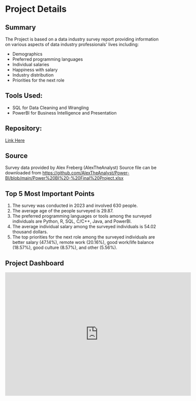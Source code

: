 # Project Details

## Summary
The Project is based on a data industry survey report providing information on various aspects of data industry professionals' lives including: 
* Demographics 
* Preferred programming languages 
* Individual salaries 
* Happiness with salary
* Industry distribution 
* Priorities for the next role


## Tools Used:
* SQL for Data Cleaning and Wrangling
* PowerBI for Business Intelligence and Presentation


## Repository:
[Link Here](https://github.com/osoisi/survey_project_data_industry)


## Source
Survey data provided by Alex Freberg (AlexTheAnalyst)
Source file can be downloaded from https://github.com/AlexTheAnalyst/Power-BI/blob/main/Power%20BI%20-%20Final%20Project.xlsx


## Top 5 Most Important Points
1. The survey was conducted in 2023 and involved 630 people. ​
2. The average age of the people surveyed is 29.87. ​
3. The preferred programming languages or tools among the surveyed individuals are Python, R, SQL, C/C++, Java, and PowerBI. ​
4. The average individual salary among the surveyed individuals is 54.02 thousand dollars. ​
5. The top priorities for the next role among the surveyed individuals are better salary (47.14%), remote work (20.16%), good work/life balance (18.57%), good culture (8.57%), and other (5.56%). ​

## Project Dashboard
<iframe title="Data Industry Survey" width="600" height="400" src="https://app.powerbi.com/view?r=eyJrIjoiOWJiMjU2MTEtNmUyYy00ZWFlLTk4ZmMtY2JmMDEzNzM1MWY0IiwidCI6IjliNGE1Yjc1LTE5N2ItNGNkMS1hNTQwLTg5YWRjMTQxYWYxMCJ9" frameborder="0" allowFullScreen="true"></iframe>
